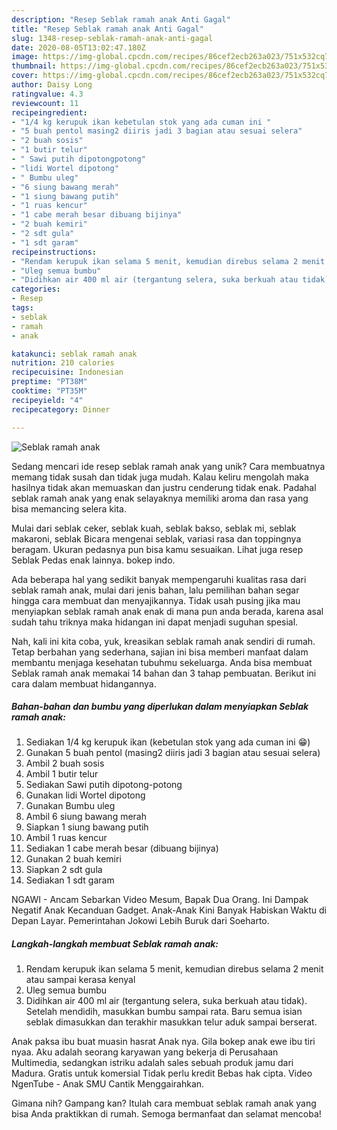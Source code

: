 ```yaml
---
description: "Resep Seblak ramah anak Anti Gagal"
title: "Resep Seblak ramah anak Anti Gagal"
slug: 1348-resep-seblak-ramah-anak-anti-gagal
date: 2020-08-05T13:02:47.180Z
image: https://img-global.cpcdn.com/recipes/86cef2ecb263a023/751x532cq70/seblak-ramah-anak-foto-resep-utama.jpg
thumbnail: https://img-global.cpcdn.com/recipes/86cef2ecb263a023/751x532cq70/seblak-ramah-anak-foto-resep-utama.jpg
cover: https://img-global.cpcdn.com/recipes/86cef2ecb263a023/751x532cq70/seblak-ramah-anak-foto-resep-utama.jpg
author: Daisy Long
ratingvalue: 4.3
reviewcount: 11
recipeingredient:
- "1/4 kg kerupuk ikan kebetulan stok yang ada cuman ini "
- "5 buah pentol masing2 diiris jadi 3 bagian atau sesuai selera"
- "2 buah sosis"
- "1 butir telur"
- " Sawi putih dipotongpotong"
- "lidi Wortel dipotong"
- " Bumbu uleg"
- "6 siung bawang merah"
- "1 siung bawang putih"
- "1 ruas kencur"
- "1 cabe merah besar dibuang bijinya"
- "2 buah kemiri"
- "2 sdt gula"
- "1 sdt garam"
recipeinstructions:
- "Rendam kerupuk ikan selama 5 menit, kemudian direbus selama 2 menit atau sampai kerasa kenyal"
- "Uleg semua bumbu"
- "Didihkan air 400 ml air (tergantung selera, suka berkuah atau tidak). Setelah mendidih, masukkan bumbu sampai rata. Baru semua isian seblak dimasukkan dan terakhir masukkan telur aduk sampai berserat."
categories:
- Resep
tags:
- seblak
- ramah
- anak

katakunci: seblak ramah anak 
nutrition: 210 calories
recipecuisine: Indonesian
preptime: "PT38M"
cooktime: "PT35M"
recipeyield: "4"
recipecategory: Dinner

---
```



![Seblak ramah anak](https://img-global.cpcdn.com/recipes/86cef2ecb263a023/751x532cq70/seblak-ramah-anak-foto-resep-utama.jpg)

Sedang mencari ide resep seblak ramah anak yang unik? Cara membuatnya memang tidak susah dan tidak juga mudah. Kalau keliru mengolah maka hasilnya tidak akan memuaskan dan justru cenderung tidak enak. Padahal seblak ramah anak yang enak selayaknya memiliki aroma dan rasa yang bisa memancing selera kita.

Mulai dari seblak ceker, seblak kuah, seblak bakso, seblak mi, seblak makaroni, seblak Bicara mengenai seblak, variasi rasa dan toppingnya beragam. Ukuran pedasnya pun bisa kamu sesuaikan. Lihat juga resep Seblak Pedas enak lainnya. bokep indo.

Ada beberapa hal yang sedikit banyak mempengaruhi kualitas rasa dari seblak ramah anak, mulai dari jenis bahan, lalu pemilihan bahan segar hingga cara membuat dan menyajikannya. Tidak usah pusing jika mau menyiapkan seblak ramah anak enak di mana pun anda berada, karena asal sudah tahu triknya maka hidangan ini dapat menjadi suguhan spesial.


Nah, kali ini kita coba, yuk, kreasikan seblak ramah anak sendiri di rumah. Tetap berbahan yang sederhana, sajian ini bisa memberi manfaat dalam membantu menjaga kesehatan tubuhmu sekeluarga. Anda bisa membuat Seblak ramah anak memakai 14 bahan dan 3 tahap pembuatan. Berikut ini cara dalam membuat hidangannya.

<!--inarticleads1-->

##### Bahan-bahan dan bumbu yang diperlukan dalam menyiapkan Seblak ramah anak:

1. Sediakan 1/4 kg kerupuk ikan (kebetulan stok yang ada cuman ini 😁)
1. Gunakan 5 buah pentol (masing2 diiris jadi 3 bagian atau sesuai selera)
1. Ambil 2 buah sosis
1. Ambil 1 butir telur
1. Sediakan  Sawi putih dipotong-potong
1. Gunakan lidi Wortel dipotong
1. Gunakan  Bumbu uleg
1. Ambil 6 siung bawang merah
1. Siapkan 1 siung bawang putih
1. Ambil 1 ruas kencur
1. Sediakan 1 cabe merah besar (dibuang bijinya)
1. Gunakan 2 buah kemiri
1. Siapkan 2 sdt gula
1. Sediakan 1 sdt garam


NGAWI - Ancam Sebarkan Video Mesum, Bapak Dua Orang. Ini Dampak Negatif Anak Kecanduan Gadget. Anak-Anak Kini Banyak Habiskan Waktu di Depan Layar. Pemerintahan Jokowi Lebih Buruk dari Soeharto. 

<!--inarticleads2-->

##### Langkah-langkah membuat Seblak ramah anak:

1. Rendam kerupuk ikan selama 5 menit, kemudian direbus selama 2 menit atau sampai kerasa kenyal
1. Uleg semua bumbu
1. Didihkan air 400 ml air (tergantung selera, suka berkuah atau tidak). Setelah mendidih, masukkan bumbu sampai rata. Baru semua isian seblak dimasukkan dan terakhir masukkan telur aduk sampai berserat.


Anak paksa ibu buat muasin hasrat Anak nya. Gila bokep anak ewe ibu tiri nyaa. Aku adalah seorang karyawan yang bekerja di Perusahaan Multimedia, sedangkan istriku adalah sales sebuah produk jamu dari Madura. Gratis untuk komersial Tidak perlu kredit Bebas hak cipta. Video NgenTube - Anak SMU Cantik Menggairahkan. 

Gimana nih? Gampang kan? Itulah cara membuat seblak ramah anak yang bisa Anda praktikkan di rumah. Semoga bermanfaat dan selamat mencoba!
